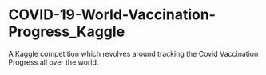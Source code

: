 # COVID-19-World-Vaccination-Progress_Kaggle
A Kaggle competition which revolves around tracking the Covid Vaccination Progress all over the world. 
